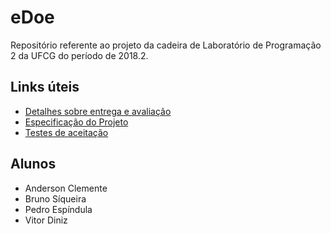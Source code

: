 # eDoe

Repositório referente ao projeto da cadeira de Laboratório de Programação 2 da UFCG do período de 2018.2.

## Links úteis

- [Detalhes sobre entrega e avaliação](https://goo.gl/ArP3UR)
- [Especificação do Projeto](https://goo.gl/wt8ok2)
- [Testes de aceitação](https://goo.gl/H2ycDv)

## Alunos

- Anderson Clemente
- Bruno Síqueira
- Pedro Espíndula
- Vitor Diniz
